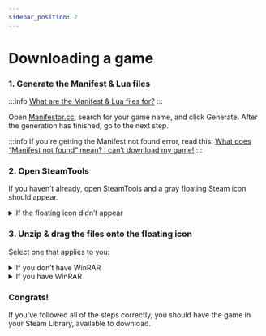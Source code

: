```yaml
---
sidebar_position: 2
---
```


# Downloading a game

### 1. Generate the Manifest & Lua files
:::info
[What are the Manifest & Lua files for?](/faq#what-are-the-lua--manifest-files-for)
:::

Open [Manifestor.cc](https://manifestor.cc), search for your game name, and click Generate. After the generation has finished, go to the next step.

:::info
If you're getting the Manifest not found error, read this: [What does “Manifest not found” mean? I can’t download my game!](/faq#what-does-manifest-not-found-mean-i-cant-download-my-game)
:::

### 2. Open SteamTools

If you haven’t already, open SteamTools and a gray floating Steam icon should appear.

<details>
<summary>If the floating icon didn’t appear</summary>

A gray/white Steam icon should’ve appeared in your taskbar:


![](images/652ce4c9-983a-4d0e-b3e7-d00b6366c7dd.png)

Right click it, and select **Display Floating Window**.

</details>

### 3. Unzip & drag the files onto the floating icon

Select one that applies to you:

<details>
<summary>If you don’t have WinRAR</summary>

Right-click the .zip file and click **Extract All…**

Then open the extracted folder, select all of the files and drag them onto the floating icon.

After you’ve done that, right click the floating icon, and click **Restart Steam**. If you don’t have Steam open already, select **Launch Steam**.

</details>
<details>
<summary>If you have WinRAR</summary>

Open the .zip file, select all of the files and drag them onto the floating icon.

After you’ve done that, right click the floating icon, and click **Restart Steam**. If you don’t have Steam open already, select **Launch Steam**.

</details>

### Congrats!
If you’ve followed all of the steps correctly, you should have the game in your Steam Library, available to download.